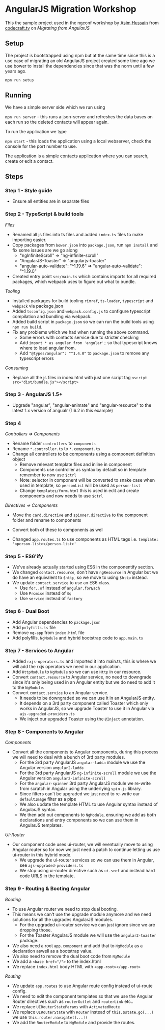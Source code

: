 # AngularJS Migration Workshop

This the sample project used in the ngconf workshop by [Asim Hussain](http://twitter.com/jawache) from [codecraft.tv](codecraft.tv) on _Migrating from AngularJS_

## Setup

The project is bootstrapped using npm but at the same time since this is a use case of migrating an old AngularJS project created some time ago we use bower to install the dependencies since that was the norm until a few years ago.

`npm run setup`

## Running

We have a simple server side which we run using 

`npm run server` - this runs a json-server and refreshes the data bases on each run so the deleted contacts will appear again.

To run the application we type

`npm start` - this loads the application using a local webserver, check the console for the port number to use.

The application is a simple contacts application where you can search, create or edit a contact.

## Steps

### Step 1 - Style guide

- Ensure all entities are in separate files

### Step 2 - TypeScript & build tools

*Files*
- Renamed all js files into ts files and added `index.ts` files to make importing easier.
- Copy packages from `bower.json` into `package.json`, run `npm install` and fix some issues are we go along
    - "ngInfiniteScroll" => "ng-infinite-scroll"
    - "AngularJS-Toaster" => "angularjs-toaster"
    - "angular-auto-validate": "^1.19.6" => "angular-auto-validate": "^1.19.0"
- Created entry point `src/main.ts` which contains imports for all required packages, which webpack uses to figure out what to bundle.

*Tooling*
- Installed packages for build tooling `rimraf`, `ts-loader`, `typescript`  and `webpack` via package.json
- Added `tsconfig.json` and `webpack.config.js` to configure typescript compilation and bundling via webpack.
- Added build script in `package.json` so we can run the build tools using `npm run build`. 
- Fix any problems which we had when running the above command.
    - Some errors with contacts service due to stricter checking 
    - Add `import * as angular from 'angular';` so that typescript knows where to load angular from.
    - Add `"@types/angular": "^1.4.0"` to `package.json` to remove any typescript errors

*Consuming*
- Replace all the js files in index.html with just one script tag `<script src="dist/bundle.js"></script>`

### Step 3 - AngularJS 1.5+

- Upgrade "angular", "angular-animate" and "angular-resource" to the latest 1.x version of angualr (1.6.2 in this example)

### Step 4

*Controllers => Components*
- Rename folder `controllers` to `components`
- Rename `*.controller.ts` to `*.component.ts`
- Change all controllers to be components using a component definition object
    - Remove relevant template files and inline in component
    - Components use controller as syntax by default so in template remember to now use `$ctrl`
    - Note: selector in component will be converted to snake case when used in template, so `personList` will be used as `person-list`
    - Change `templates/form.html` this is used in edit and create components and now needs to use `$ctrl`

*Directives => Components*
- Move the `card.directive` and `spinner.directive` to the component folder and rename to components
- Convert both of these to components as well
    
- Changed `app.routes.ts` to use components as HTML tags i.e. `template: '<person-list></person-list>'`    

### Step 5 - ES6'ify

- We've already actually started using ES6 in the componentify section.
- We changed `contact.resource`, don't have `ngResource` in Angular but we do have an equivalent to `$http`, so we move to using `$http` instead.
- We update `contact.service` to use an ES6 class.
    - Use `for..of` instead of `angular.forEach`
    - Use `Promise` instead of `$q`
    - Use `service` instead of `factory`
    
    
### Step 6 - Dual Boot
    
- Add Angular dependencies to `package.json`
- Add `polyfills.ts` file
- Remove `ng-app` from `index.html` file
- Add polyfills, `NgModule` and hybrid bootstrap code to `app.main.ts`

### Step 7 - Services to Angular

- Added `rxjs-operators.ts` and imported it into main.ts, this is where we will add the rxjs operators we need in our application.
- Add `HttpModule` to `NgModule` so we can use `Http` in our resource.
- Convert `contact.resource` to Angular service, no need to downgrade since it's only being used in an Angular entity but we do need to add it to the `NgModule`. 
- Convert `contact.service` to an Angular service.
    - It needs to be downgraded so we can use it in an AngularJS entity.
    - It depends on a 3rd party component called Toaster which only works in AngularJS, so we upgrade Toaster to use it in Angular via `ajs-upgraded-providers.ts`
    - We inject our upgraded Toaster using the `@Inject` annotation.

### Step 8 - Components to Angular

*Components*
- Convert all the components to Angular components, during this process we will need to deal with a bunch of 3rd party modules.
    - For the 3rd party AngularJS `angular-ladda` module we use the Angular version `angular2-ladda`
    - For the 3rd party AngularJS `ng-infinite-scroll` module we use the Angular version `angular2-infinite-scroll`
    - For the `angular-spinner` 3rd party AngularJS module we re-write from scratch in Angular using the underlying `spin.js` library.
    - Since filters can't be upgraded we just need to re-write our `defaultImage` filter as a pipe
    - We also update the template HTML to use Angular syntax instead of AngularJS syntax.
    - We then add out components to `NgModule`, ensuring we add as both declarations and entry components so we can use them in AngularJS templates.
    

*UI-Router*
- Our component code uses ui-router, we will eventually move to using Angular router so for now we just need a patch to continue letting us use ui-router in this hybrid mode.
    - We upgrade the ui-router services so we can use them in Angular, see `ajs-upgraded-providers.ts`
    - We stop using ui-router directive such as `ui-sref` and instead hard code URLS in the template.

### Step 9 - Routing & Booting Angular

*Booting*
- To use Angular router we need to stop dual booting.
- This means we can't use the upgrade module anymore and we need solutions for all the upgrades AngularJS modules.
    - For the upgraded ui-router service we can just ignore since we are dropping those.
    - For the Toaster AngularJS module we will use the `angular2-toaster` package.
- We also need a root `app.component` and add that to `NgModule` as a declaration aswell as a bootstrap value.
- We also need to remove the dual boot code from `NgModule`
- We add a `<base href="/">` to the index.html
- We replace `index.html` body HTML with `<app-root></app-root>`
    
*Routing*
- We update `app.routes` to use Angular route config instead of ui-route config.
- We need to edit the component templates so that we use the Angular Router directives such as `routerOutlet` and `routerLink` etc..
- We replace `UIRouterStateParams` with `ActivatedRoute` 
- We replace `UIRouterState` with `Router` instead of `this.$state.go(...)` we use `this.router.navigate([...])`
- We add the `RouterModule` to `NgModule` and provide the routes.

